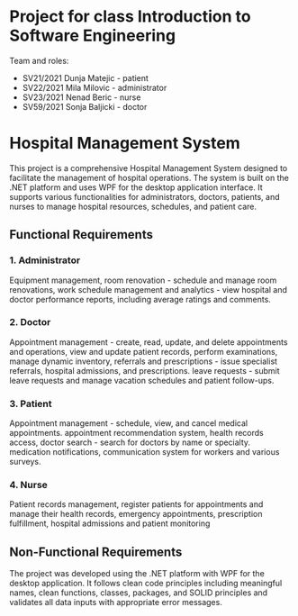 # Project for class Introduction to Software Engineering

Team and roles:

-   SV21/2021 Dunja Matejic - patient
-   SV22/2021 Mila Milovic - administrator
-   SV23/2021 Nenad Beric - nurse
-   SV59/2021 Sonja Baljicki - doctor


# Hospital Management System
This project is a comprehensive Hospital Management System designed to facilitate the management of hospital operations. The system is built on the .NET platform and uses WPF for the desktop application interface. It supports various functionalities for administrators, doctors, patients, and nurses to manage hospital resources, schedules, and patient care.

## Functional Requirements
### 1. Administrator
Equipment management,
room renovation - schedule and manage room renovations,
work schedule management and
analytics - view hospital and doctor performance reports, including average ratings and comments.
### 2. Doctor
Appointment management - create, read, update, and delete appointments and operations, view and update patient records,
perform examinations, manage dynamic inventory,
referrals and prescriptions - issue specialist referrals, hospital admissions, and prescriptions.
leave requests - submit leave requests and manage vacation schedules and
patient follow-ups.
### 3. Patient
Appointment management - schedule, view, and cancel medical appointments.
appointment recommendation system, health records access,
doctor search - search for doctors by name or specialty.
medication notifications, communication system for workers and various surveys.
### 4. Nurse
Patient records management, register patients for appointments and manage their health records, emergency appointments,
prescription fulfillment, hospital admissions and
patient monitoring

## Non-Functional Requirements
The project was developed using the .NET platform with WPF for the desktop application.
It follows clean code principles including meaningful names, clean functions, classes, packages, and SOLID principles and 
validates all data inputs with appropriate error messages.
